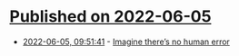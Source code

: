 # [Published on 2022-06-05](index.md)

* [2022-06-05, 09:51:41](https://news.ycombinator.com/item?id=31629470) - [Imagine there’s no human error](https://surfingcomplexity.blog/2022/05/30/imagine-theres-no-human-error/)
